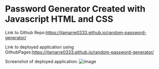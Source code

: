 # Password Generator Created with Javascript HTML and CSS

Link to Github Repo:https://jlamarre0333.github.io/random-password-generator/

Link to deployed application using GithubPages:https://jlamarre0333.github.io/random-password-generator/

Screenshot of deployed application: ![image](https://user-images.githubusercontent.com/76077124/109771725-2ab4c680-7bcb-11eb-94bb-a0b66a5db75d.png)





